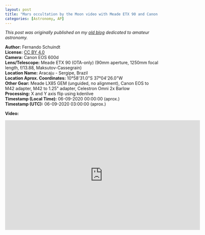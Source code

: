 ```yaml
---
layout: post
title: "Mars occultation by the Moon video with Meade ETX 90 and Canon EOS 600D"
categories: [Astronomy, AP]
---
```


*This post was originally published on my [old blog](https://boredprogrammer.postach.io/post/mars-occultation-by-the-moon-video-with-meade-etx-90-and-canon-eos-600d) dedicated to amateur astronomy.*

**Author:** Fernando Schuindt  
**License:** [CC BY 4.0](https://creativecommons.org/licenses/by/4.0/)  
**Camera:** Canon EOS 600d  
**Lens/Telescope:** Meade ETX 90 (OTA-only) (90mm aperture, 1250mm focal length, f/13.88, Maksutov-Cassegrain)  
**Location Name:** Aracaju - Sergipe, Brazil  
**Location Aprox. Coordinates:** 10°58'31.0"S 37°04'26.0"W  
**Other Gear:**  Meade LX85 GEM (unguided, no alignment), Canon EOS to M42 adapter, M42 to 1.25" adapter, Celestron Omni 2x Barlow  
**Processing:** X and Y axis flip using kdenlive  
**Timestamp (Local Time):** 06-09-2020 00:00:00 (aprox.)  
**Timestamp (UTC):** 06-09-2020 03:00:00 (aprox.)  

**Video:**  
<iframe width="640" height="360" src="https://www.youtube.com/watch?v=AQzmR0Meiy4" frameborder="0" allowfullscreen></iframe>
